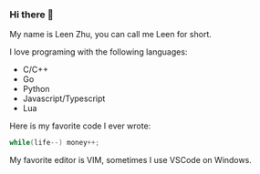 ### Hi there 👋

My name is Leen Zhu, you can call me Leen for short.

I love programing with the following languages:

- C/C++
- Go
- Python
- Javascript/Typescript
- Lua

Here is my favorite code I ever wrote:

```c
while(life--) money++;
```

My favorite editor is VIM, sometimes I use VSCode on Windows.


